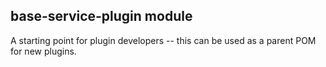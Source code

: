 base-service-plugin module
-------------
A starting point for plugin developers -- this can be used as a parent POM for new plugins.
